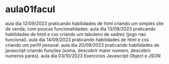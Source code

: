 # aula01facul
aula dia 12/09/2023 praticando habilidades de html criando um simples site de venda, com poucas funcionalidades.
aula dia 13/09/2023 praticando habilidades de html e css criando um tabuleiro de xadrez (jogo nao funcional).
aula dia 14/09/2023 praticando habilidades de html e css criando um perfil pessoal.
aula dia 20/09/2023 praticando habilidades de javascript criando funções (soma, descobrir maior numero, descobrir numeros pares).
aula dia 03/10/2023 Exercícios Javascript Object e JSON
